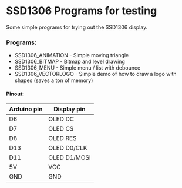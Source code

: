 # SSD1306 Programs for testing
Some simple programs for trying out the SSD1306 display.

### Programs:
* SSD1306_ANIMATION - Simple moving triangle
* SSD1306_BITMAP - Bitmap and level drawing
* SSD1306_MENU - Simple menu / list with debounce
* SSD1306_VECTORLOGO - Simple demo of how to draw a logo with shapes (saves a ton of memory)

#### Pinout:
| Arduino pin   | Display pin |
| ------------- | ------------- |
| D6  | OLED DC |
| D7  | OLED CS |
| D8  | OLED RES |
| D13  | OLED D0/CLK |
| D11  | OLED D1/MOSI |
| 5V | VCC |
| GND | GND |